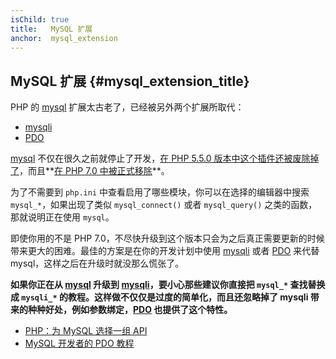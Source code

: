 ```yaml
---
isChild: true
title:   MySQL 扩展
anchor:  mysql_extension
---
```


## MySQL 扩展 {#mysql_extension_title}

PHP 的 [mysql] 扩展太古老了，已经被另外两个扩展所取代： 

- [mysqli]
- [PDO]

[mysql] 不仅在很久之前就停止了开发，[在 PHP 5.5.0 版本中这个插件还被废除掉了][mysql_deprecated]，而且**[在 PHP 7.0 中被正式移除][mysql_removed]**。

为了不需要到 `php.ini` 中查看启用了哪些模块，你可以在选择的编辑器中搜索 `mysql_*`，如果出现了类似 `mysql_connect()` 或者 `mysql_query()` 之类的函数，那就说明正在使用 `mysql`。

即使你用的不是 PHP 7.0，不尽快升级到这个版本只会为之后真正需要更新的时候带来更大的困难。最佳的方案是在你的开发计划中使用 [mysqli] 或者 [PDO] 来代替 mysql，这样之后在升级时就没那么慌张了。

**如果你正在从 [mysql] 升级到 [mysqli]，要小心那些建议你直接把 `mysql_*` 查找替换成 `mysqli_*` 的教程。这样做不仅仅是过度的简单化，而且还忽略掉了 mysqli 带来的种种好处，例如参数绑定，[PDO] 也提供了这个特性。**

* [PHP：为 MySQL 选择一组 API][mysql_api]
* [MySQL 开发者的 PDO 教程][pdo4mysql_devs]

[mysql]: http://php.net/mysql
[mysql_deprecated]: http://php.net/migration55.deprecated
[mysql_removed]: http://php.net/manual/en/migration70.removed-exts-sapis.php
[mysqli]: http://php.net/mysqli
[PDO]: http://php.net/pdo
[mysql_api]: http://php.net/mysqlinfo.api.choosing
[pdo4mysql_devs]: http://wiki.hashphp.org/PDO_Tutorial_for_MySQL_Developers
